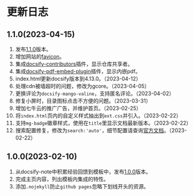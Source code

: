 # 更新日志

## 1.1.0(2023-04-15)
1. 发布[1.1.0](https://github.com/mg0324/docsify-template/releases/tag/1.1.0)版本。
2. 增加网站的[favicon](https://favicon.io/favicon-generator/)。
3. 集成[docsify-contributors](https://www.npmjs.com/package/docsify-contributors)插件，显示仓库共享者。
4. 集成[docsify-pdf-embed-plugin](https://www.npmjs.com/package/docsify-pdf-embed-plugin)插件，显示内嵌pdf。
5. index.html更新docsify版本到4.13.0。（2023-04-12）
6. 处理cdn被墙超时的问题，修改为gcore。（2023-04-05）
7. 更换评论为`docsify-mango-valine`，支持匿名评论。（2023-04-02）
8. 修复小屏时，目录图标点击不方便的问题。（2023-03-31）
9. 增加七牛云的推广广告，并维护首页。（2023-02-25）
10. 将`index.html`页内的自定义样式抽出到`ext.css`并引入。（2023-02-22）
11. 支持`mg-badge`徽章样式，使用在`title`里显示文档最新版本。（2023-02-22）
12. 搜索配置修复，修改为`search:'auto'`，细节配置请查询[官方文档](https://docsify.js.org/#/zh-cn/plugins?id=%e5%85%a8%e6%96%87%e6%90%9c%e7%b4%a2-search)。（2023-02-22）

## 1.0.0(2023-02-10)
1. 从docsify-note中积累经验回馈到模板中，发布[1.0.0](https://github.com/mg0324/docsify-template/releases/tag/1.0.0)版本。
2. 完成主页内容，列出模板内集成的特性。
3. 添加`.nojekyll`防止`github pages`忽略下划线开头的资源。
